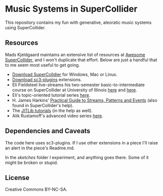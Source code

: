 # Music Systems in SuperCollider

This repository contains my fun with generative, aleoratic music systems using SuperCollider.

## Resources

Mads Kjeldgaard maintains an extensive list of resources at [Awesome SuperCollider](https://github.com/madskjeldgaard/awesome-supercollider), and I won't duplicate that effort. Below are just a handful that to me seem most useful to get going.
* [Download SuperColldier](https://supercollider.github.io/) for Windows, Mac or Linux. 
* [Download sc3-plugins](https://supercollider.github.io/sc3-plugins/) extensions.
* Eli Fieldsteel live-streams his two-semester basic-to-intermediate course on SuperCollider at University of Illinois [here](https://www.youtube.com/playlist?list=PLPYzvS8A_rTZmJZjUtMG6GJ2QkLUEaY4Q) and [here](https://www.youtube.com/playlist?list=PLPYzvS8A_rTbTAn-ZExGuVFZgVMwYi1kJ).
* Eli's topic-oriented tutorial series [here](https://www.youtube.com/playlist?list=PLPYzvS8A_rTaNDweXe6PX4CXSGq4iEWYC). 
* H. James Harkins' [Practical Guide to Streams, Patterns and Events](http://doc.sccode.org/Tutorials/A-Practical-Guide/PG_01_Introduction.html) (also found in SuperCollider's help).
* The [JITLib tutorials](http://doc.sccode.org/Overviews/JITLib.html) (in the help as well).
* Alik Rustamoff's advanced video series [here](https://www.youtube.com/playlist?list=PLXCUkMwOEWQtB-leHHSexTizzcACdozp9).

## Dependencies and Caveats

The code here uses sc3-plugins. If I use other extensions in a piece I'll raise an alert in the piece's Readme.md.  

In the *sketches* folder I experiment, and anything goes there. Some of it might be broken or stupid. 

## License
Creative Commons BY-NC-SA. 
